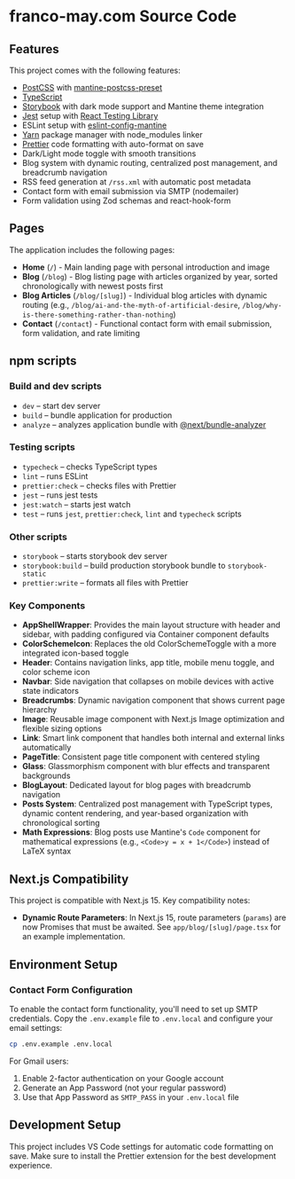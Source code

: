 # franco-may.com Source Code

## Features

This project comes with the following features:

- [PostCSS](https://postcss.org/) with [mantine-postcss-preset](https://mantine.dev/styles/postcss-preset)
- [TypeScript](https://www.typescriptlang.org/)
- [Storybook](https://storybook.js.org/) with dark mode support and Mantine theme integration
- [Jest](https://jestjs.io/) setup with [React Testing Library](https://testing-library.com/docs/react-testing-library/intro)
- ESLint setup with [eslint-config-mantine](https://github.com/mantinedev/eslint-config-mantine)
- [Yarn](https://yarnpkg.com/) package manager with node_modules linker
- [Prettier](https://prettier.io/) code formatting with auto-format on save
- Dark/Light mode toggle with smooth transitions
- Blog system with dynamic routing, centralized post management, and breadcrumb navigation
- RSS feed generation at `/rss.xml` with automatic post metadata
- Contact form with email submission via SMTP (nodemailer)
- Form validation using Zod schemas and react-hook-form

## Pages

The application includes the following pages:

- **Home** (`/`) - Main landing page with personal introduction and image
- **Blog** (`/blog`) - Blog listing page with articles organized by year, sorted chronologically with newest posts first
- **Blog Articles** (`/blog/[slug]`) - Individual blog articles with dynamic routing (e.g., `/blog/ai-and-the-myth-of-artificial-desire`, `/blog/why-is-there-something-rather-than-nothing`)
- **Contact** (`/contact`) - Functional contact form with email submission, form validation, and rate limiting

## npm scripts

### Build and dev scripts

- `dev` – start dev server
- `build` – bundle application for production
- `analyze` – analyzes application bundle with [@next/bundle-analyzer](https://www.npmjs.com/package/@next/bundle-analyzer)

### Testing scripts

- `typecheck` – checks TypeScript types
- `lint` – runs ESLint
- `prettier:check` – checks files with Prettier
- `jest` – runs jest tests
- `jest:watch` – starts jest watch
- `test` – runs `jest`, `prettier:check`, `lint` and `typecheck` scripts

### Other scripts

- `storybook` – starts storybook dev server
- `storybook:build` – build production storybook bundle to `storybook-static`
- `prettier:write` – formats all files with Prettier

### Key Components

- **AppShellWrapper**: Provides the main layout structure with header and sidebar, with padding configured via Container component defaults
- **ColorSchemeIcon**: Replaces the old ColorSchemeToggle with a more integrated icon-based toggle
- **Header**: Contains navigation links, app title, mobile menu toggle, and color scheme icon
- **Navbar**: Side navigation that collapses on mobile devices with active state indicators
- **Breadcrumbs**: Dynamic navigation component that shows current page hierarchy
- **Image**: Reusable image component with Next.js Image optimization and flexible sizing options
- **Link**: Smart link component that handles both internal and external links automatically
- **PageTitle**: Consistent page title component with centered styling
- **Glass**: Glassmorphism component with blur effects and transparent backgrounds
- **BlogLayout**: Dedicated layout for blog pages with breadcrumb navigation
- **Posts System**: Centralized post management with TypeScript types, dynamic content rendering, and year-based organization with chronological sorting
- **Math Expressions**: Blog posts use Mantine's `Code` component for mathematical expressions (e.g., `<Code>y = x + 1</Code>`) instead of LaTeX syntax

## Next.js Compatibility

This project is compatible with Next.js 15. Key compatibility notes:

- **Dynamic Route Parameters**: In Next.js 15, route parameters (`params`) are now Promises that must be awaited. See `app/blog/[slug]/page.tsx` for an example implementation.

## Environment Setup

### Contact Form Configuration

To enable the contact form functionality, you'll need to set up SMTP credentials. Copy the `.env.example` file to `.env.local` and configure your email settings:

```bash
cp .env.example .env.local
```

For Gmail users:

1. Enable 2-factor authentication on your Google account
2. Generate an App Password (not your regular password)
3. Use that App Password as `SMTP_PASS` in your `.env.local` file

## Development Setup

This project includes VS Code settings for automatic code formatting on save. Make sure to install the Prettier extension for the best development experience.
